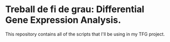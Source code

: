 # Treball de fi de grau: Differential Gene Expression Analysis.

This repository contains all of the scripts that I'll be using in my TFG project.

